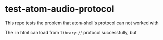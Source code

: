 # test-atom-audio-protocol

This repo tests the problem that atom-shell's protocol can not worked with <audio>.

The <img> in html can load from `library://` protocol successfully, but <audio> can not.
